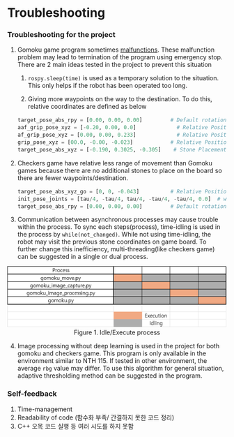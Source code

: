 # Troubleshooting

### Troubleshooting for the project

1. Gomoku game program sometimes [malfunctions](https://youtu.be/F8NwCMZV67k). These malfunction problem may lead to termination of the program using emergency stop. There are 2 main ideas tested in the project to prevent this situation
   
   1. `rospy.sleep(time)` is used as a temporary solution to the situation. This only helps if the robot has been operated too long.
   
   2. Giving more waypoints on the way to the destination. To do this, relative coordinates are defined as below
   
   ```python
   target_pose_abs_rpy = [0.00, 0.00, 0.00]         # Default rotation angle(0,0,0)  
   aaf_grip_pose_xyz = [-0.20, 0.00, 0.0]             # Relative Position after vacuum  (XYZ)  
   af_grip_pose_xyz = [0.00, 0.00, 0.233]             # Relative Position after vacuum  (XYZ)  
   grip_pose_xyz = [00.0, -0.00, -0.023]            # Relative Position vacuum        (XYZ)
   target_pose_abs_xyz = [-0.190, 0.3025, -0.305]    # Stone Placement position  
   ```
   
2. Checkers game have relative less range of movement than Gomoku games because there are no additional stones to place on the board so there are fewer waypoints/destination.
   ```python
   target_pose_abs_xyz_go = [0, 0, -0.043]          # Relative Position before vacuum (XYZ)  
   init_pose_joints = [tau/4, -tau/4, tau/4, -tau/4, -tau/4, 0.0]  # waypoint between camera capture location and checkerboard
   target_pose_abs_rpy = [0.00, 0.00, 0.00]         # Default rotation angle(0,0,0)  
   ```
   
3. Communication between asynchronous processes may cause trouble within the process. To sync each steps(process), time-idling is used in the process by `while(not_changed)`. While not using time-idling, the robot may visit the previous stone coordinates on game board. To further change this inefficiency, multi-threading(like checkers game) can be suggested in a single or dual process.

<p align='center'><img src=".\image\flow table.png" alt="flow table" style="zoom:80%;" /> <br> Figure 1. Idle/Execute process </p>

4. Image processing without deep learning is used in the project for both gomoku and checkers game. This program is only available in the environment similar to NTH 115. If tested in other environment, the average `rbg` value may differ. To use this algorithm for general situation, adaptive thresholding method can be suggested in the program.

### Self-feedback

1. Time-management
2. Readability of code (함수화 부족/ 간결하지 못한 코드 정리)
3. C++ 오목 코드 실행 등 여러 시도를 하지 못함
